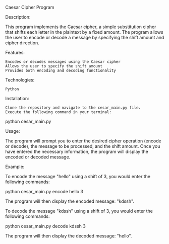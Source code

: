 Caesar Cipher Program

Description:

This program implements the Caesar cipher, a simple substitution cipher that shifts each letter in the plaintext by a fixed amount. The program allows the user to encode or decode a message by specifying the shift amount and cipher direction.

Features:

    Encodes or decodes messages using the Caesar cipher
    Allows the user to specify the shift amount
    Provides both encoding and decoding functionality

Technologies:

    Python

Installation:

    Clone the repository and navigate to the cesar_main.py file.
    Execute the following command in your terminal:

python cesar_main.py

Usage:

The program will prompt you to enter the desired cipher operation (encode or decode), the message to be processed, and the shift amount. Once you have entered the necessary information, the program will display the encoded or decoded message.

Example:

To encode the message "hello" using a shift of 3, you would enter the following commands:

python cesar_main.py
encode
hello
3

The program will then display the encoded message: "kdssh".

To decode the message "kdssh" using a shift of 3, you would enter the following commands:

python cesar_main.py
decode
kdssh
3

The program will then display the decoded message: "hello".
